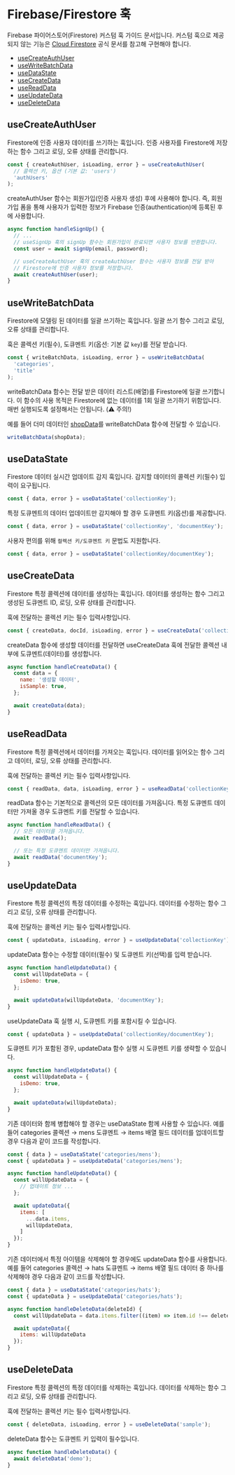 # Firebase/Firestore 훅

Firebase 파이어스토어(Firestore) 커스텀 훅 가이드 문서입니다.
커스텀 훅으로 제공되지 않는 기능은 [Cloud Firestore](https://firebase.google.com/docs/firestore?hl=ko) 공식 문서를 참고해 구현해야 합니다.

- [useCreateAuthUser](#usecreateauthuser)
- [useWriteBatchData](#usewritebatchdata)
- [useDataState](#usedatastate)
- [useCreateData](#usecreatedata)
- [useReadData](#usereaddata)
- [useUpdateData](#useupdatedata)
- [useDeleteData](#usedeletedata)

## useCreateAuthUser

Firestore에 인증 사용자 데이터를 쓰기하는 훅입니다.
인증 사용자를 Firestore에 저장하는 함수 그리고 로딩, 오류 상태를 관리합니다.

```jsx
const { createAuthUser, isLoading, error } = useCreateAuthUser(
  // 콜렉션 키, 옵션 (기본 값: 'users')
  'authUsers'
);
```

createAuthUser 함수는 회원가입(인증 사용자 생성) 후에 사용해야 합니다.
즉, 회원가입 폼을 통해 사용자가 입력한 정보가 Firebase 인증(authentication)에 등록된 후에 사용합니다.

```jsx
async function handleSignUp() {
  // ...
  // useSignUp 훅의 signUp 함수는 회원가입이 완료되면 사용자 정보를 반환합니다.
  const user = await signUp(email, password);

  // useCreateAuthUser 훅의 createAuthUser 함수는 사용자 정보를 전달 받아
  // Firestore에 인증 사용자 정보를 저장합니다.
  await createAuthUser(user);
}
```

## useWriteBatchData

Firestore에 모델링 된 데이터를 일괄 쓰기하는 훅입니다.
일괄 쓰기 함수 그리고 로딩, 오류 상태를 관리합니다.

훅은 콜렉션 키(필수), 도큐멘트 키(옵션: 기본 값 `key`)를 전달 받습니다.

```jsx
const { writeBatchData, isLoading, error } = useWriteBatchData(
  'categories',
  'title'
);
```

writeBatchData 함수는 전달 받은 데이터 리스트(배열)를 Firestore에 일괄 쓰기합니다.
이 함수의 사용 목적은 Firestore에 없는 데이터를 1회 일괄 쓰기하기 위함입니다.
매번 실행되도록 설정해서는 안됩니다. (⚠️ 주의!)

예를 들어 더미 데이터인 [shopData](https://gist.github.com/yamoo9/d94f140320402b63d99994436a75093d)를 writeBatchData 함수에 전달할 수 있습니다.

```jsx
writeBatchData(shopData);
```

## useDataState

Firestore 데이터 실시간 업데이트 감지 훅입니다.
감지할 데이터의 콜렉션 키(필수) 입력이 요구됩니다.

```jsx
const { data, error } = useDataState('collectionKey');
```

특정 도큐멘트의 데이터 업데이트만 감지해야 할 경우 도큐멘트 키(옵션)를 제공합니다.

```jsx
const { data, error } = useDataState('collectionKey', 'documentKey');
```

사용자 편의를 위해 `컬렉션 키/도큐멘트 키` 문법도 지원합니다.

```jsx
const { data, error } = useDataState('collectionKey/documentKey');
```

## useCreateData

Firestore 특정 콜렉션에 데이터를 생성하는 훅입니다.
데이터를 생성하는 함수 그리고 생성된 도큐멘트 ID, 로딩, 오류 상태를 관리합니다.

훅에 전달하는 콜렉션 키는 필수 입력사항입니다.

```jsx
const { createData, docId, isLoading, error } = useCreateData('collectionKey');
```

createData 함수에 생성할 데이터를 전달하면 useCreateData 훅에 전달한 콜렉션 내부에 도큐멘트(데이터)를 생성합니다.

```jsx
async function handleCreateData() {
  const data = {
    name: '생성할 데이터',
    isSample: true,
  };

  await createData(data);
}
```

## useReadData

Firestore 특정 콜렉션에서 데이터를 가져오는 훅입니다.
데이터를 읽어오는 함수 그리고 데이터, 로딩, 오류 상태를 관리합니다.

훅에 전달하는 콜렉션 키는 필수 입력사항입니다.

```jsx
const { readData, data, isLoading, error } = useReadData('collectionKey');
```

readData 함수는 기본적으로 콜렉션의 모든 데이터를 가져옵니다.
특정 도큐멘트 데이터만 가져올 경우 도큐멘트 키를 전달할 수 있습니다.

```jsx
async function handleReadData() {
  // 모든 데이터를 가져옵니다.
  await readData();

  // 또는 특정 도큐멘트 데이터만 가져옵니다.
  await readData('documentKey');
}
```

## useUpdateData

Firestore 특정 콜렉션의 특정 데이터를 수정하는 훅입니다.
데이터를 수정하는 함수 그리고 로딩, 오류 상태를 관리합니다.

훅에 전달하는 콜렉션 키는 필수 입력사항입니다.

```jsx
const { updateData, isLoading, error } = useUpdateData('collectionKey');
```

updateData 함수는 수정할 데이터(필수) 및 도큐멘트 키(선택)를 입력 받습니다.

```jsx
async function handleUpdateData() {
  const willUpdateData = {
    isDemo: true,
  };

  await updateData(willUpdateData, 'documentKey');
}
```

useUpdateData 훅 실행 시, 도큐멘트 키를 포함시킬 수 있습니다.

```jsx
const { updateData } = useUpdateData('collectionKey/documentKey');
```

도큐멘트 키가 포함된 경우, updateData 함수 실행 시 도큐멘트 키를 생략할 수 있습니다.

```jsx
async function handleUpdateData() {
  const willUpdateData = {
    isDemo: true,
  };

  await updateData(willUpdateData);
}
```

기존 데이터와 함께 병합해야 할 경우는 useDataState 함께 사용할 수 있습니다.
예를 들어 categories 콜렉션 → mens 도큐멘트 → items 배열 필드 데이터를 업데이트할 경우 
다음과 같이 코드를 작성합니다.

```jsx
const { data } = useDataState('categories/mens');
const { updateData } = useUpdateData('categories/mens');

async function handleUpdateData() {
  const willUpdateData = {
    // 업데이트 정보 ...
  };

  await updateData({
    items: [
      ...data.items,
      willUpdateData,
    ]
  });
}
```

기존 데이터에서 특정 아이템을 삭제해야 할 경우에도 updateData 함수를 사용합니다.
예를 들어 categories 콜렉션 → hats 도큐멘트 → items 배열 필드 데이터 중 하나를 삭제해야 경우 
다음과 같이 코드를 작성합니다.

```jsx
const { data } = useDataState('categories/hats');
const { updateData } = useUpdateData('categories/hats');

async function handleDeleteData(deleteId) {
  const willUpdateData = data.items.filter((item) => item.id !== deleteID);

  await updateData({
    items: willUpdateData
  });
}
```

## useDeleteData

Firestore 특정 콜렉션의 특정 데이터를 삭제하는 훅입니다.
데이터를 삭제하는 함수 그리고 로딩, 오류 상태를 관리합니다.

훅에 전달하는 콜렉션 키는 필수 입력사항입니다.

```jsx
const { deleteData, isLoading, error } = useDeleteData('sample');
```

deleteData 함수는 도큐멘트 키 입력이 필수입니다.

```jsx
async function handleDeleteData() {
  await deleteData('demo');
}
```
